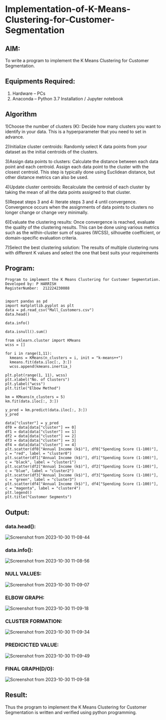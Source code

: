 # Implementation-of-K-Means-Clustering-for-Customer-Segmentation

## AIM:
To write a program to implement the K Means Clustering for Customer Segmentation.

## Equipments Required:
1. Hardware – PCs
2. Anaconda – Python 3.7 Installation / Jupyter notebook

## Algorithm
1)Choose the number of clusters (K): 
Decide how many clusters you want to identify in your data. This is a hyperparameter that you need to set in advance.

2)Initialize cluster centroids: 
Randomly select K data points from your dataset as the initial centroids of the clusters.

3)Assign data points to clusters: 
Calculate the distance between each data point and each centroid. Assign each data point to the cluster with the closest centroid. This step is typically  done using Euclidean distance, but other distance metrics can also be used.

4)Update cluster centroids: 
Recalculate the centroid of each cluster by taking the mean of all the data points assigned to that cluster.

5)Repeat steps 3 and 4: 
Iterate steps 3 and 4 until convergence. Convergence occurs when the assignments of data points to clusters no longer change or change very minimally.

6)Evaluate the clustering results: 
Once convergence is reached, evaluate the quality of the clustering results. This can be done using various metrics such as the within-cluster sum of squares (WCSS), silhouette coefficient, or domain-specific evaluation criteria.

7)Select the best clustering solution: 
The results of multiple clustering runs with different K values and select the one that best suits your requirements

## Program:
```
Program to implement the K Means Clustering for Customer Segmentation.
Developed by: P HARRISH
RegisterNumber:  212224230088
```
```

import pandas as pd
import matplotlib.pyplot as plt
data = pd.read_csv("Mall_Customers.csv")
data.head()

data.info()

data.isnull().sum()

from sklearn.cluster import KMeans
wcss = []

for i in range(1,11):
  kmeans = KMeans(n_clusters = i, init = "k-means++")
  kmeans.fit(data.iloc[:, 3:])
  wcss.append(kmeans.inertia_)
  
plt.plot(range(1, 11), wcss)
plt.xlabel("No. of Clusters")
plt.ylabel("wcss")
plt.title("Elbow Method")

km = KMeans(n_clusters = 5)
km.fit(data.iloc[:, 3:])

y_pred = km.predict(data.iloc[:, 3:])
y_pred

data["cluster"] = y_pred
df0 = data[data["cluster"] == 0]
df1 = data[data["cluster"] == 1]
df2 = data[data["cluster"] == 2]
df3 = data[data["cluster"] == 3]
df4 = data[data["cluster"] == 4]
plt.scatter(df0["Annual Income (k$)"], df0["Spending Score (1-100)"], c = "red", label = "cluster0")
plt.scatter(df1["Annual Income (k$)"], df1["Spending Score (1-100)"], c = "black", label = "cluster1")
plt.scatter(df2["Annual Income (k$)"], df2["Spending Score (1-100)"], c = "blue", label = "cluster2")
plt.scatter(df3["Annual Income (k$)"], df3["Spending Score (1-100)"], c = "green", label = "cluster3")
plt.scatter(df4["Annual Income (k$)"], df4["Spending Score (1-100)"], c = "magenta", label = "cluster4")
plt.legend()
plt.title("Customer Segments")
```
## Output:
### data.head():

![Screenshot from 2023-10-30 11-08-44](https://github.com/Gchethankumar/Implementation-of-K-Means-Clustering-for-Customer-Segmentation/assets/118348224/20e28c10-49ec-4912-9b52-aa1fa6046cdd)


### data.info():

![Screenshot from 2023-10-30 11-08-56](https://github.com/Gchethankumar/Implementation-of-K-Means-Clustering-for-Customer-Segmentation/assets/118348224/b72586a8-e2c9-46ab-bbbe-36120412beb3)


### NULL VALUES:

![Screenshot from 2023-10-30 11-09-07](https://github.com/Gchethankumar/Implementation-of-K-Means-Clustering-for-Customer-Segmentation/assets/118348224/807815d1-9dd7-4139-a7d0-50d75fb3286c)


### ELBOW GRAPH:

![Screenshot from 2023-10-30 11-09-18](https://github.com/Gchethankumar/Implementation-of-K-Means-Clustering-for-Customer-Segmentation/assets/118348224/b4d0d533-6132-4eb8-b1de-be37fee48eff)


### CLUSTER FORMATION:

![Screenshot from 2023-10-30 11-09-34](https://github.com/Gchethankumar/Implementation-of-K-Means-Clustering-for-Customer-Segmentation/assets/118348224/9ea2de21-b25c-473c-a445-be867560c5a5)


### PREDICICTED VALUE:

![Screenshot from 2023-10-30 11-09-49](https://github.com/Gchethankumar/Implementation-of-K-Means-Clustering-for-Customer-Segmentation/assets/118348224/7d1d3af3-1df5-4b47-baa7-2105225f1ea0)


### FINAL GRAPH(D/O):

![Screenshot from 2023-10-30 11-09-58](https://github.com/Gchethankumar/Implementation-of-K-Means-Clustering-for-Customer-Segmentation/assets/118348224/f14deb56-9d40-4fe5-9100-677e33629c56)


## Result:
Thus the program to implement the K Means Clustering for Customer Segmentation is written and verified using python programming.
